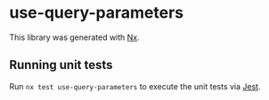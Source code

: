 # use-query-parameters

This library was generated with [Nx](https://nx.dev).

## Running unit tests

Run `nx test use-query-parameters` to execute the unit tests via [Jest](https://jestjs.io).
